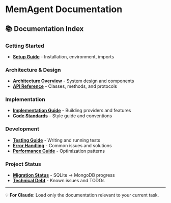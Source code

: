 # MemAgent Documentation

## 📚 Documentation Index

### Getting Started
- **[Setup Guide](.claude/setup-guide.md)** - Installation, environment, imports

### Architecture & Design
- **[Architecture Overview](.claude/architecture.md)** - System design and components
- **[API Reference](.claude/api-reference.md)** - Classes, methods, and protocols

### Implementation
- **[Implementation Guide](.claude/implementation-guide.md)** - Building providers and features
- **[Code Standards](.claude/code-standards.md)** - Style guide and conventions

### Development
- **[Testing Guide](.claude/testing-guide.md)** - Writing and running tests
- **[Error Handling](.claude/error-handling.md)** - Common issues and solutions
- **[Performance Guide](.claude/performance.md)** - Optimization patterns

### Project Status
- **[Migration Status](.claude/migration-status.md)** - SQLite → MongoDB progress
- **[Technical Debt](.claude/technical-debt.md)** - Known issues and TODOs

---

💡 **For Claude**: Load only the documentation relevant to your current task.